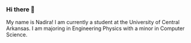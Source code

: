 ### Hi there 👋
My name is Nadira!
I am currently a student at the University of Central Arkansas. I am majoring in Engineering Physics with a minor in Computer Science.

<!--
**nadira30/nadira30** is a ✨ _special_ ✨ repository because its `README.md` (this file) appears on your GitHub profile.

Here are some ideas to get you started:

- 🔭 I have been working on computer vision, robotics, and electrical projects. 
- 🌱 I’m currently improving my programming skills to combine it with my field of study. 
- 👯 I’m looking to collaborate on ...
- 🤔 I’m looking for a summer internship or part time job in the Aerospace, Robotics, and/or Electrical field.
- 📫 How to reach me: email: amadounad@gmail.com 
- 😄 Pronouns: She/Her
- ⚡ Fun fact: I am a nature, tourism, and food lover.
-->
